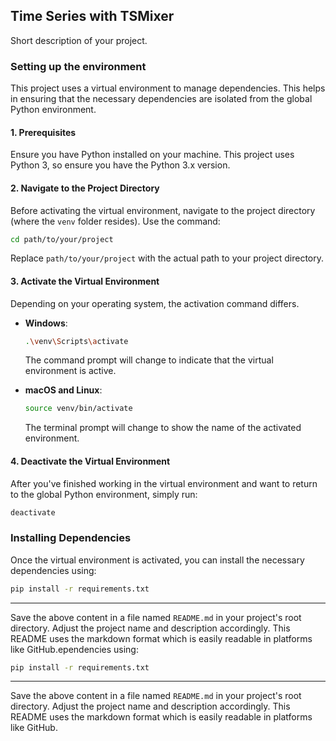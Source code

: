 ## Time Series with TSMixer

Short description of your project.

### Setting up the environment

This project uses a virtual environment to manage dependencies. This helps in ensuring that the necessary dependencies are isolated from the global Python environment.

#### 1. Prerequisites

Ensure you have Python installed on your machine. This project uses Python 3, so ensure you have the Python 3.x version.

#### 2. Navigate to the Project Directory

Before activating the virtual environment, navigate to the project directory (where the `venv` folder resides). Use the command:

```bash
cd path/to/your/project
```

Replace `path/to/your/project` with the actual path to your project directory.

#### 3. Activate the Virtual Environment

Depending on your operating system, the activation command differs.

- **Windows**:

  ```bash
  .\venv\Scripts\activate
  ```

  The command prompt will change to indicate that the virtual environment is active.

- **macOS and Linux**:

  ```bash
  source venv/bin/activate
  ```

  The terminal prompt will change to show the name of the activated environment.

#### 4. Deactivate the Virtual Environment

After you've finished working in the virtual environment and want to return to the global Python environment, simply run:

```bash
deactivate
```

### Installing Dependencies

Once the virtual environment is activated, you can install the necessary dependencies using:

```bash
pip install -r requirements.txt
```

---

Save the above content in a file named `README.md` in your project's root directory. Adjust the project name and description accordingly. This README uses the markdown format which is easily readable in platforms like GitHub.ependencies using:

```bash
pip install -r requirements.txt
```

---

Save the above content in a file named `README.md` in your project's root directory. Adjust the project name and description accordingly. This README uses the markdown format which is easily readable in platforms like GitHub.